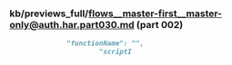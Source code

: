 ### kb/previews_full/flows__master-first__master-only@auth.har.part030.md (part 002)

```md
              "functionName": "",
                      "scriptI
```

```
